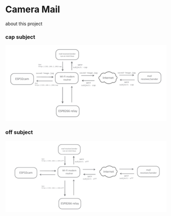 # Camera Mail
about this project

### cap subject
![banner](schematic/cap.png "banner")
### off subject
![banner](schematic/off.png "banner")
